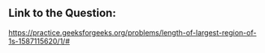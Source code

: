 ## Link to the Question:

https://practice.geeksforgeeks.org/problems/length-of-largest-region-of-1s-1587115620/1/#
